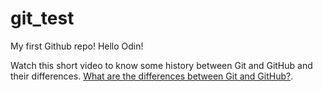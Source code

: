 # git_test
My first Github repo!
Hello Odin!


Watch this short video to know some history between Git and GitHub and their differences. [What are the differences between Git and GitHub?](https://pages.github.com/).
